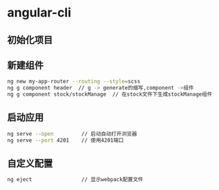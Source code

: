 # angular-cli

## 初始化项目

## 新建组件

```bash
ng new my-app-router --routing --style=scss
ng g component header  // g -> generate的缩写,component ->组件
ng g component stock/stockManage  // 在stock文件下生成stockManage组件
```

## 启动应用
```bash
ng serve --open         // 启动自动打开浏览器
ng serve --port 4201    // 使用4201端口
```

## 自定义配置
```bash
ng eject                // 显示webpack配置文件
```